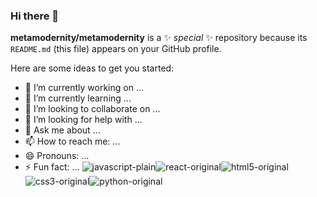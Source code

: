 ### Hi there 👋


**metamodernity/metamodernity** is a ✨ _special_ ✨ repository because its `README.md` (this file) appears on your GitHub profile.

Here are some ideas to get you started:

- 🔭 I’m currently working on ...
- 🌱 I’m currently learning ...
- 👯 I’m looking to collaborate on ...
- 🤔 I’m looking for help with ...
- 💬 Ask me about ...
- 📫 How to reach me: ...
- 😄 Pronouns: ...
- ⚡ Fun fact: ...
![javascript-plain](https://user-images.githubusercontent.com/95966082/182142345-d902ffe3-8951-4ca4-b86e-c5a2f4a34d11.svg)![react-original](https://user-images.githubusercontent.com/95966082/182142390-b5ac56fb-3473-417b-a007-4662ef388816.svg)![html5-original](https://user-images.githubusercontent.com/95966082/182142397-dbd1eb53-8a95-4dff-8cf1-2cba80ef4ab8.svg)![css3-original](https://user-images.githubusercontent.com/95966082/182142402-7ece9d01-c8ae-43fa-9fc3-16209ce5859f.svg)![python-original](https://user-images.githubusercontent.com/95966082/182142409-01e5f008-113b-4edd-a978-2ea88f9d8470.svg)
